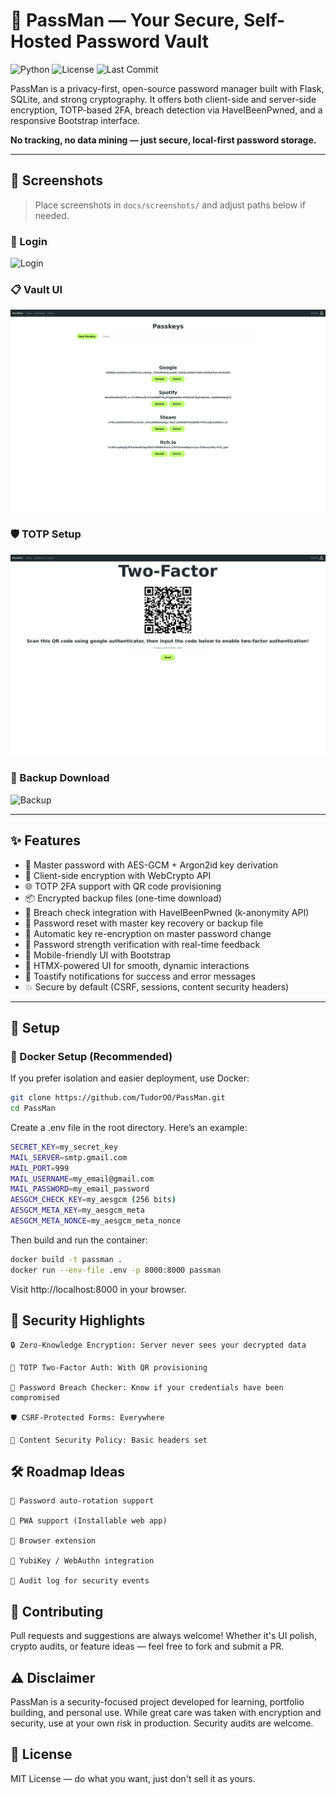 # 🔐 PassMan — Your Secure, Self-Hosted Password Vault

![Python](https://img.shields.io/badge/python-3.10%2B-blue.svg)
![License](https://img.shields.io/github/license/TudorOO/PassMan)
![Last Commit](https://img.shields.io/github/last-commit/TudorOO/PassMan)

PassMan is a privacy-first, open-source password manager built with Flask, SQLite, and strong cryptography. It offers both client-side and server-side encryption, TOTP-based 2FA, breach detection via HaveIBeenPwned, and a responsive Bootstrap interface.

**No tracking, no data mining — just secure, local-first password storage.**

---

## 📸 Screenshots

> Place screenshots in `docs/screenshots/` and adjust paths below if needed.

### 🔐 Login
![Login](docs/screenshots/login.png)

### 📋 Vault UI
![Vault](docs/screenshots/vault.png)

### 🛡️ TOTP Setup
![TOTP](docs/screenshots/totp.png)

### 💾 Backup Download
![Backup](docs/screenshots/backup.png)

---

## ✨ Features

- 🧠 Master password with AES-GCM + Argon2id key derivation  
- 🔐 Client-side encryption with WebCrypto API  
- 🌐 TOTP 2FA support with QR code provisioning  
- 📦 Encrypted backup files (one-time download)  
- 🔎 Breach check integration with HaveIBeenPwned (k-anonymity API)  
- 🔄 Password reset with master key recovery or backup file  
- 🧹 Automatic key re-encryption on master password change  
- 🧪 Password strength verification with real-time feedback  
- 📱 Mobile-friendly UI with Bootstrap  
- 💨 HTMX-powered UI for smooth, dynamic interactions  
- 🔔 Toastify notifications for success and error messages  
- 💥 Secure by default (CSRF, sessions, content security headers)  

---

## 🚀 Setup

### 🐳 Docker Setup (Recommended)

If you prefer isolation and easier deployment, use Docker:

```bash
git clone https://github.com/TudorOO/PassMan.git
cd PassMan
```
Create a .env file in the root directory. Here’s an example:
```bash
SECRET_KEY=my_secret_key
MAIL_SERVER=smtp.gmail.com
MAIL_PORT=999
MAIL_USERNAME=my_email@gmail.com
MAIL_PASSWORD=my_email_password
AESGCM_CHECK_KEY=my_aesgcm (256 bits)
AESGCM_META_KEY=my_aesgcm_meta
AESGCM_META_NONCE=my_aesgcm_meta_nonce
```
Then build and run the container:
```bash
docker build -t passman .
docker run --env-file .env -p 8000:8000 passman
```

Visit http://localhost:8000 in your browser.

## 🧠 Security Highlights
    🔒 Zero-Knowledge Encryption: Server never sees your decrypted data

    🔐 TOTP Two-Factor Auth: With QR provisioning

    🚨 Password Breach Checker: Know if your credentials have been compromised

    🛡️ CSRF-Protected Forms: Everywhere

    📜 Content Security Policy: Basic headers set
## 🛠️ Roadmap Ideas
    🔁 Password auto-rotation support

    📱 PWA support (Installable web app)

    🧩 Browser extension

    🔐 YubiKey / WebAuthn integration

    🧾 Audit log for security events
## 🤝 Contributing

Pull requests and suggestions are always welcome! Whether it's UI polish, crypto audits, or feature ideas — feel free to fork and submit a PR.
## ⚠️ Disclaimer

PassMan is a security-focused project developed for learning, portfolio building, and personal use. While great care was taken with encryption and security, use at your own risk in production. Security audits are welcome.
## 📄 License

MIT License — do what you want, just don't sell it as yours.